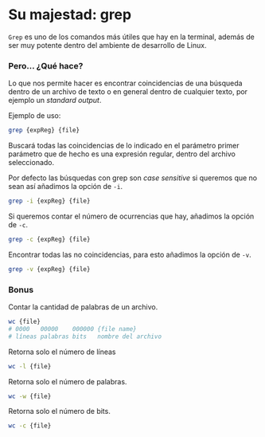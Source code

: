# Su majestad: grep

`Grep` es uno de los comandos más útiles que hay en la terminal, además de ser muy potente dentro del ambiente de desarrollo de Linux.

### Pero... ¿Qué hace?

Lo que nos permite hacer es encontrar coincidencias de una búsqueda dentro de un archivo de texto o en general dentro de cualquier texto, por ejemplo un *standard output*.

Ejemplo de uso:

```bash
grep {expReg} {file}
```

Buscará todas las coincidencias de lo indicado en el parámetro primer parámetro que de hecho es una expresión regular, dentro del archivo seleccionado. 

Por defecto las búsquedas con grep son *case sensitive* si queremos que no sean así añadimos la opción de `-i`.

```bash
grep -i {expReg} {file}
```

Si queremos contar el número de ocurrencias que hay, añadimos la opción de `-c`.

```bash
grep -c {expReg} {file}
```

Encontrar todas las no coincidencias, para esto añadimos la opción de `-v`.

```bash
grep -v {expReg} {file}
```

### Bonus

Contar la cantidad de palabras de un archivo.

```bash
wc {file}
# 0000   00000    000000 {file name}
# líneas palabras bits   nombre del archivo
```

Retorna solo el número de líneas

```bash
wc -l {file}
```

Retorna solo el número de palabras.

```bash
wc -w {file}
```

Retorna solo el número de bits.

```bash
wc -c {file}
```